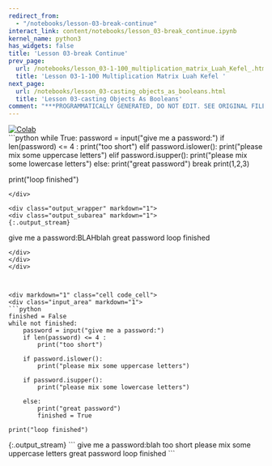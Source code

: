 ```yaml
---
redirect_from:
  - "/notebooks/lesson-03-break-continue"
interact_link: content/notebooks/lesson_03-break_continue.ipynb
kernel_name: python3
has_widgets: false
title: 'Lesson 03-break Continue'
prev_page:
  url: /notebooks/lesson_03-1-100_multiplication_matrix_Luah_Kefel_.html
  title: 'Lesson 03-1-100 Multiplication Matrix Luah Kefel '
next_page:
  url: /notebooks/lesson_03-casting_objects_as_booleans.html
  title: 'Lesson 03-casting Objects As Booleans'
comment: "***PROGRAMMATICALLY GENERATED, DO NOT EDIT. SEE ORIGINAL FILES IN /content***"
---
```

<a href="https://colab.research.google.com/github/aviadr1/learn-python/blob/master/live%20class%20demonstrations/lesson%2003%20-%20break%2C%20continue.ipynb" target="_blank">
<img src="https://colab.research.google.com/assets/colab-badge.svg" 
     title="Open this file in Google Colab" alt="Colab"/>
</a>




<div markdown="1" class="cell code_cell">
<div class="input_area" markdown="1">
```python
while True:
    password = input("give me a password:")
    if len(password) <= 4 :
        print("too short")
    elif password.islower():
        print("please mix some uppercase letters")
    elif password.isupper():
        print("please mix some lowercase letters")
    else:
        print("great password")
        break
        print(1,2,3)

print("loop finished")

```
</div>

<div class="output_wrapper" markdown="1">
<div class="output_subarea" markdown="1">
{:.output_stream}
```
give me a password:BLAHblah
great password
loop finished
```
</div>
</div>
</div>



<div markdown="1" class="cell code_cell">
<div class="input_area" markdown="1">
```python
finished = False
while not finished:
    password = input("give me a password:")
    if len(password) <= 4 :
        print("too short")
        
    if password.islower():
        print("please mix some uppercase letters")
        
    if password.isupper():
        print("please mix some lowercase letters")
        
    else:
        print("great password")
        finished = True

print("loop finished")

```
</div>

<div class="output_wrapper" markdown="1">
<div class="output_subarea" markdown="1">
{:.output_stream}
```
give me a password:blah
too short
please mix some uppercase letters
great password
loop finished
```
</div>
</div>
</div>

